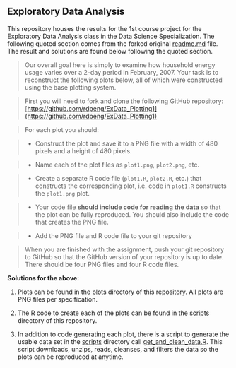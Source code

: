 ## Exploratory Data Analysis

This repository houses the results for the 1st course project for the Exploratory Data Analysis class in the Data Science Specialization.  The following quoted section comes from the forked original [readme.md](https://github.com/mjfii/Exploratory-Data-Analysis/blob/master/assignment_readme.md) file.  The result and solutions are found below following the quoted section.

> Our overall goal here is simply to examine how household energy usage varies over a 2-day period in February, 2007. Your task is to reconstruct the following plots below, all of which were constructed using the base plotting system.

> First you will need to fork and clone the following GitHub repository: [https://github.com/rdpeng/ExData_Plotting1](https://github.com/rdpeng/ExData_Plotting1)

> For each plot you should:

> * Construct the plot and save it to a PNG file with a width of 480 pixels and a height of 480 pixels.

> * Name each of the plot files as `plot1.png`, `plot2.png`, etc.

> * Create a separate R code file (`plot1.R`, `plot2.R`, etc.) that constructs the corresponding plot, i.e. code in `plot1.R` constructs the `plot1.png` plot. 

> * Your code file **should include code for reading the data** so that the plot can be fully reproduced. You should also include the code that creates the PNG file.

> * Add the PNG file and R code file to your git repository

> When you are finished with the assignment, push your git repository to GitHub so that the GitHub version of your repository is up to date. There should be four PNG files and four R code files.

**Solutions for the above:**

1. Plots can be found in the [plots](https://github.com/mjfii/Exploratory-Data-Analysis/tree/master/plots) directory of this repository.  All plots are PNG files per specification.

2. The R code to create each of the plots can be found in the [scripts](https://github.com/mjfii/Exploratory-Data-Analysis/tree/master/scripts) directory of this repository.

3. In addition to code generating each plot, there is a script to generate the usable data set in the [scripts](https://github.com/mjfii/Exploratory-Data-Analysis/tree/master/scripts) directory call [get_and_clean_data.R](https://github.com/mjfii/Exploratory-Data-Analysis/blob/master/scripts/get_and_clean_data.R).  This script downloads, unzips, reads, cleanses, and filters the data so the plots can be reproduced at anytime. 
